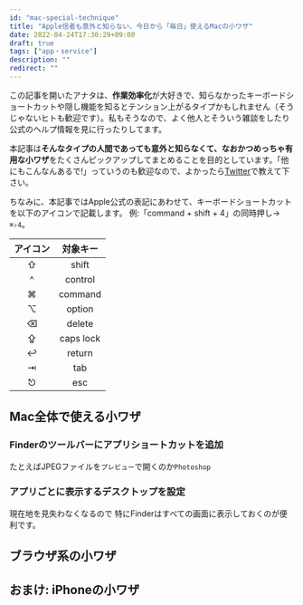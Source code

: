 ```yaml
---
id: "mac-special-technique"
title: "Apple信者も意外と知らない、今日から「毎日」使えるMacの小ワザ"
date: 2022-04-24T17:30:29+09:00
draft: true
tags: ["app・service"]
description: ""
redirect: ""
---
```


この記事を開いたアナタは、**作業効率化**が大好きで、知らなかったキーボードショートカットや隠し機能を知るとテンション上がるタイプかもしれません（そうじゃないヒトも歓迎です）。私もそうなので、よく他人とそういう雑談をしたり公式のヘルプ情報を見に行ったりしてます。

本記事は<b>そんなタイプの人間であっても意外と知らなくて、なおかつめっちゃ有用な小ワザ</b>をたくさんピックアップしてまとめることを目的としています。「他にもこんなんあるで!」っていうのも歓迎なので、よかったら[Twitter](https://twitter.com/psephopaiktes)で教えて下さい。

ちなみに、本記事ではApple公式の表記にあわせて、キーボードショートカットを以下のアイコンで記載します。 例:「command + shift + 4」の同時押し→ `⌘⇧4`。

アイコン | 対象キー
:--:|:--:
⇧ | shift
^ | control
⌘ | command
⌥ | option
⌫ | delete
⇪ | caps lock
↩︎ | return
⇥ | tab
⎋ | esc

## Mac全体で使える小ワザ

### Finderのツールバーにアプリショートカットを追加
たとえばJPEGファイルを`プレビュー`で開くのか`Photoshop`

### アプリごとに表示するデスクトップを設定
現在地を見失わなくなるので
特にFinderはすべての画面に表示しておくのが便利です。

## ブラウザ系の小ワザ

## おまけ: iPhoneの小ワザ
